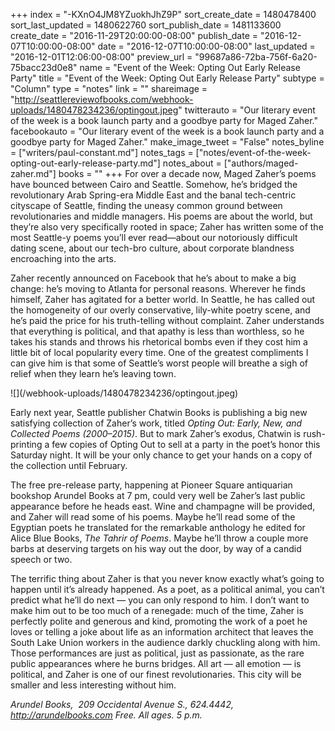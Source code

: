 +++
index = "-KXnO4JM8YZuokhJhZ9P"
sort_create_date = 1480478400
sort_last_updated = 1480622760
sort_publish_date = 1481133600
create_date = "2016-11-29T20:00:00-08:00"
publish_date = "2016-12-07T10:00:00-08:00"
date = "2016-12-07T10:00:00-08:00"
last_updated = "2016-12-01T12:06:00-08:00"
preview_url = "99687a86-72ba-756f-6a20-75bacc23d0e8"
name = "Event of the Week: Opting Out Early Release Party"
title = "Event of the Week: Opting Out Early Release Party"
subtype = "Column"
type = "notes"
link = ""
shareimage = "http://seattlereviewofbooks.com/webhook-uploads/1480478234236/optingout.jpeg"
twitterauto = "Our literary event of the week is a book launch party and a goodbye party for Maged Zaher."
facebookauto = "Our literary event of the week is a book launch party and a goodbye party for Maged Zaher."
make_image_tweet = "False"
notes_byline = ["writers/paul-constant.md"]
notes_tags = ["notes/event-of-the-week-opting-out-early-release-party.md"]
notes_about = ["authors/maged-zaher.md"]
books = ""
+++
For over a decade now, Maged Zaher’s poems have bounced between Cairo and Seattle. Somehow, he’s bridged the revolutionary Arab Spring-era Middle East and the banal tech-centric cityscape of Seattle, finding the uneasy common ground between revolutionaries and middle managers. His poems are about the world, but they’re also very specifically rooted in space; Zaher has written some of the most Seattle-y poems you’ll ever read—about our notoriously difficult dating scene, about our tech-bro culture, about corporate blandness encroaching into the arts.

Zaher recently announced on Facebook that he’s about to make a big change: he’s moving to Atlanta for personal reasons. Wherever he finds himself, Zaher has agitated for a better world. In Seattle, he has called out the homogeneity of our overly conservative, lily-white poetry scene, and he’s paid the price for his truth-telling without complaint. Zaher understands that everything is political, and that apathy is less than worthless, so he takes his stands and throws his rhetorical bombs even if they cost him a little bit of local popularity every time. One of the greatest compliments I can give him is that some of Seattle’s worst people will breathe a sigh of relief when they learn he’s leaving town.

<p class="image-left">![](/webhook-uploads/1480478234236/optingout.jpeg)</p>

Early next year, Seattle publisher Chatwin Books is publishing a big new satisfying collection of Zaher’s work, titled *Opting Out: Early, New, and Collected Poems (2000–2015)*. But to mark Zaher’s exodus, Chatwin is rush-printing a few copies of Opting Out to sell at a party in the poet’s honor this Saturday night. It will be your only chance to get your hands on a copy of the collection until February.

The free pre-release party, happening at Pioneer Square antiquarian bookshop Arundel Books at 7 pm, could very well be Zaher’s last public appearance before he heads east. Wine and champagne will be provided, and Zaher will read some of his poems. Maybe he’ll read some of the Egyptian poets he translated for the remarkable anthology he edited for Alice Blue Books, *The Tahrir of Poems*. Maybe he’ll throw a couple more barbs at deserving targets on his way out the door, by way of a candid speech or two.

The terrific thing about Zaher is that you never know exactly what’s going to happen until it’s already happened. As a poet, as a political animal, you can’t predict what he’ll do next — you can only respond to him. I don’t want to make him out to be too much of a renegade: much of the time, Zaher is perfectly polite and generous and kind, promoting the work of a poet he loves or telling a joke about life as an information architect that leaves the South Lake Union workers in the audience darkly chuckling along with him. Those performances are just as political, just as passionate, as the rare public appearances where he burns bridges. All art — all emotion — is political, and Zaher is one of our finest revolutionaries. This city will be smaller and less interesting without him.

*Arundel Books,  209 Occidental Avenue S., 624.4442, http://arundelbooks.com Free. All ages. 5 p.m.* 